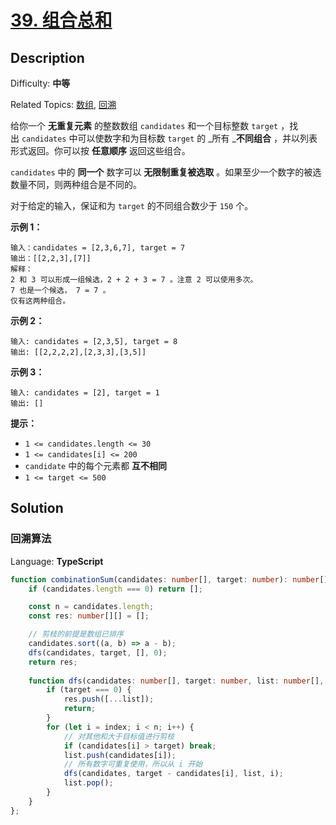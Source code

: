 # [39\. 组合总和](https://leetcode.cn/problems/combination-sum/)

## Description

Difficulty: **中等**  

Related Topics: [数组](https://leetcode.cn/tag/array/), [回溯](https://leetcode.cn/tag/backtracking/)

给你一个 **无重复元素** 的整数数组 `candidates` 和一个目标整数 `target` ，找出 `candidates` 中可以使数字和为目标数 `target` 的 _所有 _**不同组合** ，并以列表形式返回。你可以按 **任意顺序** 返回这些组合。

`candidates` 中的 **同一个** 数字可以 **无限制重复被选取** 。如果至少一个数字的被选数量不同，则两种组合是不同的。 

对于给定的输入，保证和为 `target` 的不同组合数少于 `150` 个。

**示例 1：**

```
输入：candidates = [2,3,6,7], target = 7
输出：[[2,2,3],[7]]
解释：
2 和 3 可以形成一组候选，2 + 2 + 3 = 7 。注意 2 可以使用多次。
7 也是一个候选， 7 = 7 。
仅有这两种组合。
```

**示例 2：**

```
输入: candidates = [2,3,5], target = 8
输出: [[2,2,2,2],[2,3,3],[3,5]]
```

**示例 3：**

```
输入: candidates = [2], target = 1
输出: []
```

**提示：**

* `1 <= candidates.length <= 30`
* `1 <= candidates[i] <= 200`
* `candidate` 中的每个元素都 **互不相同**
* `1 <= target <= 500`

## Solution

### 回溯算法

Language: **TypeScript**

```typescript
function combinationSum(candidates: number[], target: number): number[][] {
    if (candidates.length === 0) return [];

    const n = candidates.length;
    const res: number[][] = [];

    // 剪枝的前提是数组已排序
    candidates.sort((a, b) => a - b);
    dfs(candidates, target, [], 0);
    return res;
    
    function dfs(candidates: number[], target: number, list: number[], index: number) {
        if (target === 0) {
            res.push([...list]);
            return;
        }
        for (let i = index; i < n; i++) {
            // 对其他和大于目标值进行剪枝
            if (candidates[i] > target) break;
            list.push(candidates[i]);
            // 所有数字可重复使用，所以从 i 开始
            dfs(candidates, target - candidates[i], list, i);
            list.pop();
        }
    }
};
```
